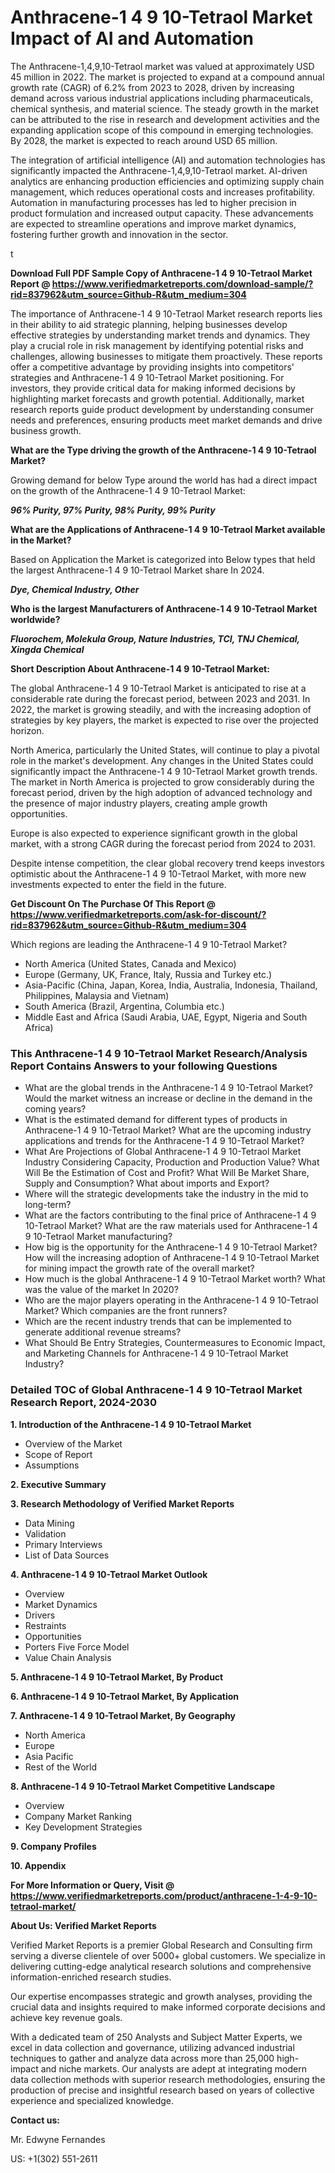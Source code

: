 <meta name="title" content="Global Anthracene-1 4 9 10-Tetraol Market Impact of AI and Automation"><meta name="description" content="The Anthracene-1,4,9,10-Tetraol market was valued at approximately USD 45 million in 2022. The market is projected to expand at a compound annual growth rate (CAGR) of"><meta name="title" content="Anthracene-1 4 9 10-Tetraol Market Size, Share, Scope, Trends, Growth, Opportunities, Analysis, Forecast"><h1>Anthracene-1 4 9 10-Tetraol Market Impact of AI and Automation</h1><p>The Anthracene-1,4,9,10-Tetraol market was valued at approximately USD 45 million in 2022. The market is projected to expand at a compound annual growth rate (CAGR) of 6.2% from 2023 to 2028, driven by increasing demand across various industrial applications including pharmaceuticals, chemical synthesis, and material science. The steady growth in the market can be attributed to the rise in research and development activities and the expanding application scope of this compound in emerging technologies. By 2028, the market is expected to reach around USD 65 million.</p><p>The integration of artificial intelligence (AI) and automation technologies has significantly impacted the Anthracene-1,4,9,10-Tetraol market. AI-driven analytics are enhancing production efficiencies and optimizing supply chain management, which reduces operational costs and increases profitability. Automation in manufacturing processes has led to higher precision in product formulation and increased output capacity. These advancements are expected to streamline operations and improve market dynamics, fostering further growth and innovation in the sector.</p>t</p><p id="" class=""><strong>Download Full PDF Sample Copy of Anthracene-1 4 9 10-Tetraol Market Report @ <a href="https://www.verifiedmarketreports.com/download-sample/?rid=837962&utm_source=Github-R&utm_medium=304" target="_blank">https://www.verifiedmarketreports.com/download-sample/?rid=837962&utm_source=Github-R&utm_medium=304</a></strong></p><p>The importance of&nbsp;Anthracene-1 4 9 10-Tetraol Market research reports lies in their ability to aid strategic planning, helping businesses develop effective strategies by understanding market trends and dynamics. They play a crucial role in risk management by identifying potential risks and challenges, allowing businesses to mitigate them proactively. These reports offer a competitive advantage by providing insights into competitors' strategies and Anthracene-1 4 9 10-Tetraol Market positioning. For investors, they provide critical data for making informed decisions by highlighting market forecasts and growth potential. Additionally, market research reports guide product development by understanding consumer needs and preferences, ensuring products meet market demands and drive business growth.</p><p><strong>What are the&nbsp;Type driving the growth of the Anthracene-1 4 9 10-Tetraol Market?</strong></p><p id="" class="">Growing demand for below Type around the world has had a direct impact on the growth of the Anthracene-1 4 9 10-Tetraol Market:</p><em><strong>96% Purity, 97% Purity, 98% Purity, 99% Purity</strong></em></p><strong>What are the&nbsp;Applications&nbsp;of Anthracene-1 4 9 10-Tetraol Market available in the Market?</strong></p><p id="" class="">Based on Application the Market is categorized into Below types that held the largest Anthracene-1 4 9 10-Tetraol Market share In 2024.</p><em><strong>Dye, Chemical Industry, Other</strong></em></p><strong>Who is the largest Manufacturers of Anthracene-1 4 9 10-Tetraol Market worldwide?</strong></p><p><em><strong>Fluorochem, Molekula Group, Nature Industries, TCI, TNJ Chemical, Xingda Chemical</strong></em></p><p id="" class=""><strong>Short Description About Anthracene-1 4 9 10-Tetraol Market:</strong></p><p>The global Anthracene-1 4 9 10-Tetraol Market is anticipated to rise at a considerable rate during the forecast period, between 2023 and 2031. In 2022, the market is growing steadily, and with the increasing adoption of strategies by key players, the market is expected to rise over the projected horizon.</p><p>North America, particularly the United States, will continue to play a pivotal role in the market's development. Any changes in the United States could significantly impact the Anthracene-1 4 9 10-Tetraol Market growth trends. The market in North America is projected to grow considerably during the forecast period, driven by the high adoption of advanced technology and the presence of major industry players, creating ample growth opportunities.</p><p>Europe is also expected to experience significant growth in the global market, with a strong CAGR during the forecast period from 2024 to 2031.</p><p>Despite intense competition, the clear global recovery trend keeps investors optimistic about the Anthracene-1 4 9 10-Tetraol Market, with more new investments expected to enter the field in the future.</p><p id="" class=""><strong>Get Discount On The Purchase Of This Report @ <a href="https://www.verifiedmarketreports.com/ask-for-discount/?rid=837962&utm_source=Github-R&utm_medium=304" target="_blank">https://www.verifiedmarketreports.com/ask-for-discount/?rid=837962&utm_source=Github-R&utm_medium=304</a></strong></p>Which regions are leading the Anthracene-1 4 9 10-Tetraol Market?</p><ul><li>North America (United States, Canada and Mexico)</li><li>Europe (Germany, UK, France, Italy, Russia and Turkey etc.)</li><li>Asia-Pacific (China, Japan, Korea, India, Australia, Indonesia, Thailand, Philippines, Malaysia and Vietnam)</li><li>South America (Brazil, Argentina, Columbia etc.)</li><li>Middle East and Africa (Saudi Arabia, UAE, Egypt, Nigeria and South Africa)</li></ul><h3 id="" class="">This Anthracene-1 4 9 10-Tetraol Market Research/Analysis Report Contains Answers to your following Questions</h3><ul><li>What are the global trends in the Anthracene-1 4 9 10-Tetraol Market? Would the market witness an increase or decline in the demand in the coming years?</li><li>What is the estimated demand for different types of products in Anthracene-1 4 9 10-Tetraol Market? What are the upcoming industry applications and trends for the Anthracene-1 4 9 10-Tetraol Market?</li><li>What Are Projections of Global Anthracene-1 4 9 10-Tetraol Market Industry Considering Capacity, Production and Production Value? What Will Be the Estimation of Cost and Profit? What Will Be Market Share, Supply and Consumption? What about imports and Export?</li><li>Where will the strategic developments take the industry in the mid to long-term?</li><li>What are the factors contributing to the final price of Anthracene-1 4 9 10-Tetraol Market? What are the raw materials used for Anthracene-1 4 9 10-Tetraol Market manufacturing?</li><li>How big is the opportunity for the Anthracene-1 4 9 10-Tetraol Market? How will the increasing adoption of Anthracene-1 4 9 10-Tetraol Market for mining impact the growth rate of the overall market?</li><li>How much is the global Anthracene-1 4 9 10-Tetraol Market worth? What was the value of the market In 2020?</li><li>Who are the major players operating in the Anthracene-1 4 9 10-Tetraol Market? Which companies are the front runners?</li><li>Which are the recent industry trends that can be implemented to generate additional revenue streams?</li><li>What Should Be Entry Strategies, Countermeasures to Economic Impact, and Marketing Channels for Anthracene-1 4 9 10-Tetraol Market Industry?</li></ul><h3 id="" class="">Detailed TOC of Global Anthracene-1 4 9 10-Tetraol Market Research Report, 2024-2030</h3><p id="" class=""><strong>1. Introduction of the Anthracene-1 4 9 10-Tetraol Market</strong></p><ul><li>Overview of the Market</li><li>Scope of Report</li><li>Assumptions</li></ul><p id="" class=""><strong>2. Executive Summary</strong></p><p id="" class=""><strong>3. Research Methodology of Verified Market Reports</strong></p><ul><li>Data Mining</li><li>Validation</li><li>Primary Interviews</li><li>List of Data Sources</li></ul><p id="" class=""><strong>4. Anthracene-1 4 9 10-Tetraol Market Outlook</strong></p><ul><li>Overview</li><li>Market Dynamics</li><li>Drivers</li><li>Restraints</li><li>Opportunities</li><li>Porters Five Force Model</li><li>Value Chain Analysis</li></ul><p id="" class=""><strong>5. Anthracene-1 4 9 10-Tetraol Market, By Product</strong></p><p id="" class=""><strong>6. Anthracene-1 4 9 10-Tetraol Market, By Application</strong></p><p id="" class=""><strong>7. Anthracene-1 4 9 10-Tetraol Market, By Geography</strong></p><ul><li>North America</li><li>Europe</li><li>Asia Pacific</li><li>Rest of the World</li></ul><p id="" class=""><strong>8. Anthracene-1 4 9 10-Tetraol Market Competitive Landscape</strong></p><ul><li>Overview</li><li>Company Market Ranking</li><li>Key Development Strategies</li></ul><p id="" class=""><strong>9. Company Profiles</strong></p><p id="" class=""><strong>10. Appendix</strong></p><p id="" class=""><strong>For More Information or Query, Visit @ <a href="https://www.verifiedmarketreports.com/product/anthracene-1-4-9-10-tetraol-market/" target="_blank">https://www.verifiedmarketreports.com/product/anthracene-1-4-9-10-tetraol-market/</a></strong></p><p id="" class=""><strong>About Us: Verified Market Reports</strong></p><p id="" class="">Verified Market Reports is a premier Global Research and Consulting firm serving a diverse clientele of over 5000+ global customers. We specialize in delivering cutting-edge analytical research solutions and comprehensive information-enriched research studies.</p><p id="" class="">Our expertise encompasses strategic and growth analyses, providing the crucial data and insights required to make informed corporate decisions and achieve key revenue goals.</p><p id="" class="">With a dedicated team of 250 Analysts and Subject Matter Experts, we excel in data collection and governance, utilizing advanced industrial techniques to gather and analyze data across more than 25,000 high-impact and niche markets. Our analysts are adept at integrating modern data collection methods with superior research methodologies, ensuring the production of precise and insightful research based on years of collective experience and specialized knowledge.</p><p id="" class=""><strong>Contact us:</strong></p><p id="" class="">Mr. Edwyne Fernandes</p><p id="" class="">US: +1(302) 551-2611</p>